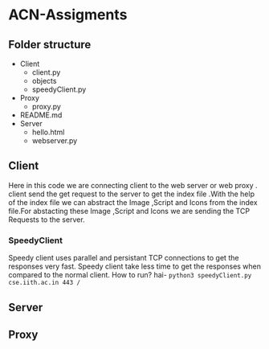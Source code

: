 # ACN-Assigments

## Folder structure

- Client
   - client.py
  -  objects
  - speedyClient.py
- Proxy
   - proxy.py
- README.md
- Server
    - hello.html
    - webserver.py

## Client
   Here in this code we are connecting client to the web server or web proxy .
   client send the get request to the server to get the index file .With the help of the index file we can abstract the         Image ,Script and Icons from the index file.For abstacting these Image ,Script and Icons we are sending the TCP Requests 
   to the server.

### SpeedyClient
   Speedy client uses parallel and persistant TCP connections to get the responses very fast. Speedy client take less time to get the responses when compared to the normal client.
   How to run?
   hai- `python3 speedyClient.py cse.iith.ac.in 443 / `

## Server

## Proxy
